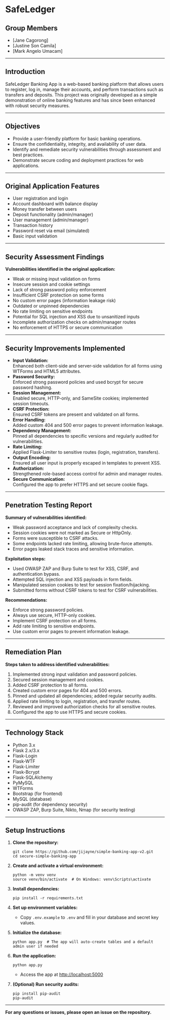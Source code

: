 # SafeLedger

## Group Members
- [Jane Cagorong]
- [Justine Son Camila]
- [Mark Angelo Umacam]


---

## Introduction

SafeLedger Banking App is a web-based banking platform that allows users to register, log in, manage their accounts, and perform transactions such as transfers and deposits. This project was originally developed as a simple demonstration of online banking features and has since been enhanced with robust security measures.

---

## Objectives

- Provide a user-friendly platform for basic banking operations.
- Ensure the confidentiality, integrity, and availability of user data.
- Identify and remediate security vulnerabilities through assessment and best practices.
- Demonstrate secure coding and deployment practices for web applications.

---

## Original Application Features

- User registration and login
- Account dashboard with balance display
- Money transfer between users
- Deposit functionality (admin/manager)
- User management (admin/manager)
- Transaction history
- Password reset via email (simulated)
- Basic input validation

---

## Security Assessment Findings

**Vulnerabilities identified in the original application:**
- Weak or missing input validation on forms
- Insecure session and cookie settings
- Lack of strong password policy enforcement
- Insufficient CSRF protection on some forms
- No custom error pages (information leakage risk)
- Outdated or unpinned dependencies
- No rate limiting on sensitive endpoints
- Potential for SQL injection and XSS due to unsanitized inputs
- Incomplete authorization checks on admin/manager routes
- No enforcement of HTTPS or secure communication

---

## Security Improvements Implemented

- **Input Validation:**  
  Enhanced both client-side and server-side validation for all forms using WTForms and HTML5 attributes.
- **Password Security:**  
  Enforced strong password policies and used bcrypt for secure password hashing.
- **Session Management:**  
  Enabled secure, HTTP-only, and SameSite cookies; implemented session timeouts.
- **CSRF Protection:**  
  Ensured CSRF tokens are present and validated on all forms.
- **Error Handling:**  
  Added custom 404 and 500 error pages to prevent information leakage.
- **Dependency Management:**  
  Pinned all dependencies to specific versions and regularly audited for vulnerabilities.
- **Rate Limiting:**  
  Applied Flask-Limiter to sensitive routes (login, registration, transfers).
- **Output Encoding:**  
  Ensured all user input is properly escaped in templates to prevent XSS.
- **Authorization:**  
  Strengthened role-based access control for admin and manager routes.
- **Secure Communication:**  
  Configured the app to prefer HTTPS and set secure cookie flags.

---

## Penetration Testing Report

**Summary of vulnerabilities identified:**
- Weak password acceptance and lack of complexity checks.
- Session cookies were not marked as Secure or HttpOnly.
- Forms were susceptible to CSRF attacks.
- Some endpoints lacked rate limiting, allowing brute-force attempts.
- Error pages leaked stack traces and sensitive information.

**Exploitation steps:**
- Used OWASP ZAP and Burp Suite to test for XSS, CSRF, and authentication bypass.
- Attempted SQL injection and XSS payloads in form fields.
- Manipulated session cookies to test for session fixation/hijacking.
- Submitted forms without CSRF tokens to test for CSRF vulnerabilities.

**Recommendations:**
- Enforce strong password policies.
- Always use secure, HTTP-only cookies.
- Implement CSRF protection on all forms.
- Add rate limiting to sensitive endpoints.
- Use custom error pages to prevent information leakage.

---

## Remediation Plan

**Steps taken to address identified vulnerabilities:**
1. Implemented strong input validation and password policies.
2. Secured session management and cookies.
3. Added CSRF protection to all forms.
4. Created custom error pages for 404 and 500 errors.
5. Pinned and updated all dependencies; added regular security audits.
6. Applied rate limiting to login, registration, and transfer routes.
7. Reviewed and improved authorization checks for all sensitive routes.
8. Configured the app to use HTTPS and secure cookies.

---

## Technology Stack

- Python 3.x
- Flask 2.x/3.x
- Flask-Login
- Flask-WTF
- Flask-Limiter
- Flask-Bcrypt
- Flask-SQLAlchemy
- PyMySQL
- WTForms
- Bootstrap (for frontend)
- MySQL (database)
- pip-audit (for dependency security)
- OWASP ZAP, Burp Suite, Nikto, Nmap (for security testing)

---

## Setup Instructions

1. **Clone the repository:**
   ```
   git clone https://github.com/jijayne/simple-banking-app-v2.git
   cd secure-simple-banking-app
   ```

2. **Create and activate a virtual environment:**
   ```
   python -m venv venv
   source venv/bin/activate  # On Windows: venv\Scripts\activate
   ```

3. **Install dependencies:**
   ```
   pip install -r requirements.txt
   ```

4. **Set up environment variables:**
   - Copy `.env.example` to `.env` and fill in your database and secret key values.

5. **Initialize the database:**
   ```
   python app.py  # The app will auto-create tables and a default admin user if needed
   ```

6. **Run the application:**
   ```
   python app.py
   ```
   - Access the app at [http://localhost:5000](http://localhost:5000)

7. **(Optional) Run security audits:**
   ```
   pip install pip-audit
   pip-audit
   ```

---

**For any questions or issues, please open an issue on the repository.**
